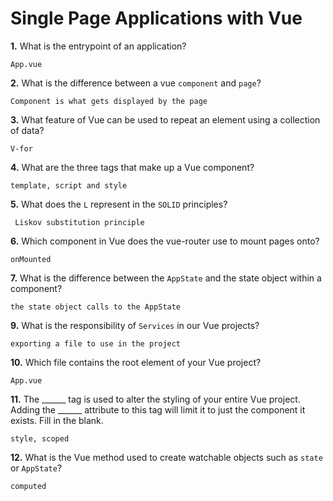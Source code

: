 # Single Page Applications with Vue

**1.** What is the entrypoint of an application?
<!-- enter you answer in the space below -->
```
App.vue
```
**2.** What is the difference between a vue `component` and `page`?
<!-- enter you answer in the space below -->
```
Component is what gets displayed by the page 
```
**3.** What feature of Vue can be used to repeat an element using a collection of data?
<!-- enter you answer in the space below -->
```
V-for
```
**4.** What are the three tags that make up a Vue component?
<!-- enter you answer in the space below -->
```
template, script and style
```
**5.** What does the `L` represent in the `SOLID` principles?
<!-- enter you answer in the space below -->
```
 Liskov substitution principle
```
**6.** Which component in Vue does the vue-router use to mount pages onto?
<!-- enter you answer in the space below -->
```
onMounted
```
**7.** What is the difference between the `AppState` and the state object within a component?
<!-- enter you answer in the space below -->
```
the state object calls to the AppState
```
**9.** What is the responsibility of `Services` in our Vue projects?
<!-- enter you answer in the space below -->
```
exporting a file to use in the project
```
**10.** Which file contains the root element of your Vue project?
<!-- enter you answer in the space below -->
```
App.vue
```
**11.** The ______ tag is used to alter the styling of your entire Vue project.  Adding the ______ attribute to this tag will limit it to just the component it exists.  Fill in the blank.
<!-- enter you answer in the space below -->
```
style, scoped
```
**12.** What is the Vue method used to create watchable objects such as `state` or `AppState`?
<!-- enter you answer in the space below -->
```
computed
```